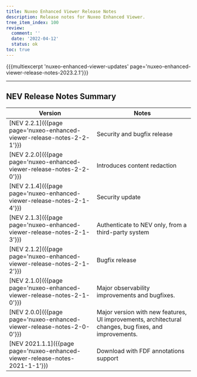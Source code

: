 ```yaml
---
title: Nuxeo Enhanced Viewer Release Notes
description: Release notes for Nuxeo Enhanced Viewer.
tree_item_index: 100
review:
  comment: ''
  date: '2022-04-12'
  status: ok
toc: true
---
```



{{{multiexcerpt 'nuxeo-enhanced-viewer-updates' page='nuxeo-enhanced-viewer-release-notes-2023.2.1'}}}

---

## NEV Release Notes Summary

<!-- | [NEV 2.3.0]({{page page='nuxeo-enhanced-viewer-release-notes-2-3-0'}})   | Improves compatibility when viewing microsoft office files            | -->

| Version                                                                       | Notes                                                                      |
| ----------------------------------------------------------------------------- | -------------------------------------------------------------------------- |
| [NEV 2.2.1]({{page page='nuxeo-enhanced-viewer-release-notes-2-2-1'}})        | Security and bugfix release                                                             |
| [NEV 2.2.0]({{page page='nuxeo-enhanced-viewer-release-notes-2-2-0'}})        | Introduces content redaction                                               |
| [NEV 2.1.4]({{page page='nuxeo-enhanced-viewer-release-notes-2-1-4'}})        | Security update                                                            |
| [NEV 2.1.3]({{page page='nuxeo-enhanced-viewer-release-notes-2-1-3'}})        | Authenticate to NEV only, from a third-party system                        |
| [NEV 2.1.2]({{page page='nuxeo-enhanced-viewer-release-notes-2-1-2'}})        | Bugfix release                                                             |
| [NEV 2.1.0]({{page page='nuxeo-enhanced-viewer-release-notes-2-1-0'}})        | Major observability improvements and bugfixes.                             |
| [NEV 2.0.0]({{page page='nuxeo-enhanced-viewer-release-notes-2-0-0'}})        | Major version with new features, UI improvements, architectural changes, bug fixes, and improvements. |
| [NEV 2021.1.1]({{page page='nuxeo-enhanced-viewer-release-notes-2021-1-1'}})  | Download with FDF annotations support                                      |

